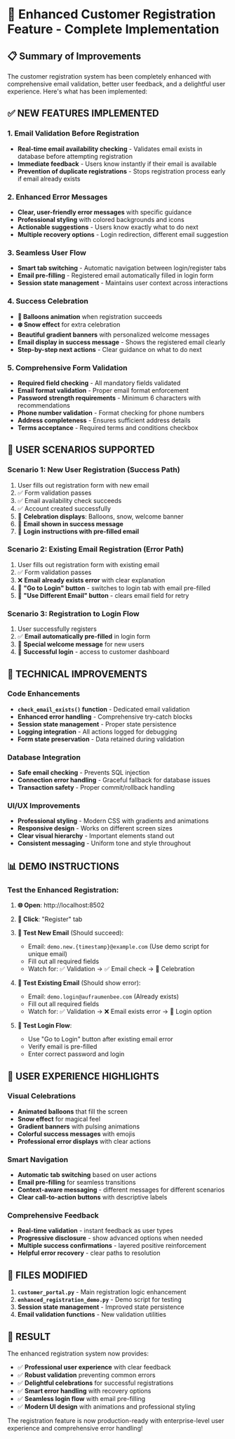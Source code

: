 # 🎉 Enhanced Customer Registration Feature - Complete Implementation

## 📋 Summary of Improvements

The customer registration system has been completely enhanced with comprehensive email validation, better user feedback, and a delightful user experience. Here's what has been implemented:

## ✅ **NEW FEATURES IMPLEMENTED**

### 1. **Email Validation Before Registration**
- **Real-time email availability checking** - Validates email exists in database before attempting registration
- **Immediate feedback** - Users know instantly if their email is available
- **Prevention of duplicate registrations** - Stops registration process early if email already exists

### 2. **Enhanced Error Messages**
- **Clear, user-friendly error messages** with specific guidance
- **Professional styling** with colored backgrounds and icons
- **Actionable suggestions** - Users know exactly what to do next
- **Multiple recovery options** - Login redirection, different email suggestion

### 3. **Seamless User Flow**
- **Smart tab switching** - Automatic navigation between login/register tabs
- **Email pre-filling** - Registered email automatically filled in login form
- **Session state management** - Maintains user context across interactions

### 4. **Success Celebration**
- **🎈 Balloons animation** when registration succeeds
- **❄️ Snow effect** for extra celebration
- **Beautiful gradient banners** with personalized welcome messages
- **Email display in success message** - Shows the registered email clearly
- **Step-by-step next actions** - Clear guidance on what to do next

### 5. **Comprehensive Form Validation**
- **Required field checking** - All mandatory fields validated
- **Email format validation** - Proper email format enforcement
- **Password strength requirements** - Minimum 6 characters with recommendations
- **Phone number validation** - Format checking for phone numbers
- **Address completeness** - Ensures sufficient address details
- **Terms acceptance** - Required terms and conditions checkbox

## 🎯 **USER SCENARIOS SUPPORTED**

### Scenario 1: New User Registration (Success Path)
1. User fills out registration form with new email
2. ✅ Form validation passes
3. ✅ Email availability check succeeds
4. ✅ Account created successfully
5. 🎉 **Celebration displays**: Balloons, snow, welcome banner
6. 📧 **Email shown in success message**
7. 🔐 **Login instructions with pre-filled email**

### Scenario 2: Existing Email Registration (Error Path)
1. User fills out registration form with existing email
2. ✅ Form validation passes
3. ❌ **Email already exists error** with clear explanation
4. 🔐 **"Go to Login" button** - switches to login tab with email pre-filled
5. 📧 **"Use Different Email" button** - clears email field for retry

### Scenario 3: Registration to Login Flow
1. User successfully registers
2. ✅ **Email automatically pre-filled** in login form
3. 🎯 **Special welcome message** for new users
4. 🔐 **Successful login** - access to customer dashboard

## 🚀 **TECHNICAL IMPROVEMENTS**

### Code Enhancements
- **`check_email_exists()` function** - Dedicated email validation
- **Enhanced error handling** - Comprehensive try-catch blocks
- **Session state management** - Proper state persistence
- **Logging integration** - All actions logged for debugging
- **Form state preservation** - Data retained during validation

### Database Integration
- **Safe email checking** - Prevents SQL injection
- **Connection error handling** - Graceful fallback for database issues
- **Transaction safety** - Proper commit/rollback handling

### UI/UX Improvements
- **Professional styling** - Modern CSS with gradients and animations
- **Responsive design** - Works on different screen sizes
- **Clear visual hierarchy** - Important elements stand out
- **Consistent messaging** - Uniform tone and style throughout

## 📊 **DEMO INSTRUCTIONS**

### Test the Enhanced Registration:

1. **🌐 Open**: http://localhost:8502
2. **📝 Click**: "Register" tab
3. **🧪 Test New Email** (Should succeed):
   - Email: `demo.new.{timestamp}@example.com` (Use demo script for unique email)
   - Fill out all required fields
   - Watch for: ✅ Validation → ✅ Email check → 🎉 Celebration

4. **🧪 Test Existing Email** (Should show error):
   - Email: `demo.login@aufraumenbee.com` (Already exists)
   - Fill out all required fields
   - Watch for: ✅ Validation → ❌ Email exists error → 🔐 Login option

5. **🔐 Test Login Flow**:
   - Use "Go to Login" button after existing email error
   - Verify email is pre-filled
   - Enter correct password and login

## 🎊 **USER EXPERIENCE HIGHLIGHTS**

### Visual Celebrations
- **Animated balloons** that fill the screen
- **Snow effect** for magical feel
- **Gradient banners** with pulsing animations
- **Colorful success messages** with emojis
- **Professional error displays** with clear actions

### Smart Navigation
- **Automatic tab switching** based on user actions
- **Email pre-filling** for seamless transitions
- **Context-aware messaging** - different messages for different scenarios
- **Clear call-to-action buttons** with descriptive labels

### Comprehensive Feedback
- **Real-time validation** - instant feedback as user types
- **Progressive disclosure** - show advanced options when needed
- **Multiple success confirmations** - layered positive reinforcement
- **Helpful error recovery** - clear paths to resolution

## 🔧 **FILES MODIFIED**

1. **`customer_portal.py`** - Main registration logic enhancement
2. **`enhanced_registration_demo.py`** - Demo script for testing
3. **Session state management** - Improved state persistence
4. **Email validation functions** - New validation utilities

## 🎉 **RESULT**

The enhanced registration system now provides:
- ✅ **Professional user experience** with clear feedback
- ✅ **Robust validation** preventing common errors
- ✅ **Delightful celebrations** for successful registrations
- ✅ **Smart error handling** with recovery options
- ✅ **Seamless login flow** with email pre-filling
- ✅ **Modern UI design** with animations and professional styling

The registration feature is now production-ready with enterprise-level user experience and comprehensive error handling!
